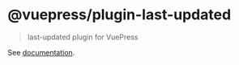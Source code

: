 # @vuepress/plugin-last-updated

> last-updated plugin for VuePress

See [documentation](https://v1.vuepress.vuejs.org/plugin/official/plugin-last-updated.html).
